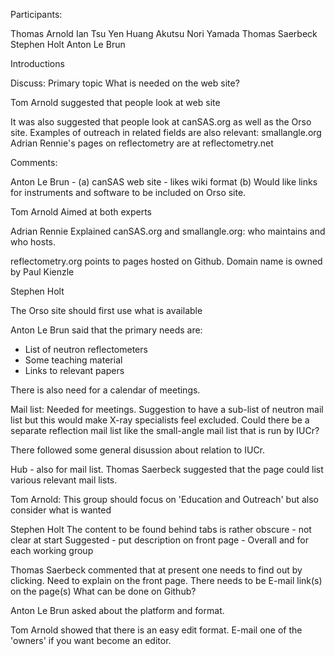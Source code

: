 Participants:

Thomas Arnold
Ian Tsu Yen Huang
Akutsu
Nori Yamada
Thomas Saerbeck
Stephen Holt
Anton Le Brun

Introductions

Discuss:  Primary topic        What is needed on the web site?

Tom Arnold suggested that people look at web site

It was also suggested that people look at canSAS.org as well as the Orso
site.  Examples of outreach in related fields are also relevant:
smallangle.org Adrian Rennie's pages on reflectometry are at
reflectometry.net

Comments:

Anton Le Brun - (a) canSAS web site - likes wiki format
(b) Would like links for instruments and software to be included on Orso
site.

Tom Arnold Aimed at both experts

Adrian Rennie
Explained canSAS.org and smallangle.org: who maintains and who hosts.


reflectometry.org points to pages hosted on Github.  Domain name is
owned by Paul Kienzle

Stephen Holt

The Orso site should first use what is available

Anton Le Brun said that the primary needs are:
* List of neutron reflectometers
* Some teaching material
* Links to relevant papers

There is also need for a calendar of meetings.

Mail list: Needed for meetings.  Suggestion to have a sub-list of
neutron mail list but this would make X-ray specialists feel excluded.
Could there be a separate reflection mail list like the small-angle mail
list that is run by IUCr?

There followed some general disussion about relation to IUCr.

Hub - also for mail list.  Thomas Saerbeck suggested that the page could
list various relevant mail lists.


Tom Arnold:  This group should focus on 'Education and Outreach' but
also consider what is wanted

Stephen Holt The content to be found behind tabs is rather obscure - not
clear at start
Suggested     - put description on front page
         - Overall and for each working group

Thomas Saerbeck commented that at present one needs to find out by
clicking. Need to explain on the front page.
There needs to be E-mail link(s) on the page(s)
What can be done on Github?

Anton Le Brun asked about the platform and format.

Tom Arnold showed that there is an easy edit format.  E-mail one of the
'owners' if you want become an editor.
